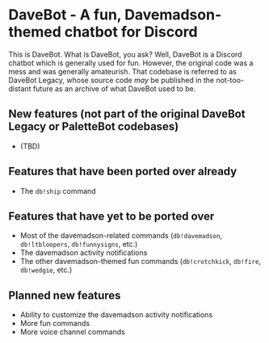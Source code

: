 # DaveBot - A fun, Davemadson-themed chatbot for Discord

This is DaveBot. What is DaveBot, you ask? Well, DaveBot is a Discord chatbot which is generally used for fun. However, the original code was a mess and was generally amateurish. That codebase is referred to as DaveBot Legacy, whose source code *may* be published in the not-too-distant future as an archive of what DaveBot used to be.

## New features (not part of the original DaveBot Legacy or PaletteBot codebases)

* (TBD)

## Features that have been ported over already

* The `db!ship` command

## Features that have yet to be ported over

* Most of the davemadson-related commands (`db!davemadson`, `db!ltbloopers`, `db!funnysigns`, etc.)
* The davemadson activity notifications
* The other davemadson-themed fun commands (`db!crotchkick`, `db!fire`, `db!wedgie`, etc.)

## Planned new features

* Ability to customize the davemadson activity notifications
* More fun commands
* More voice channel commands
